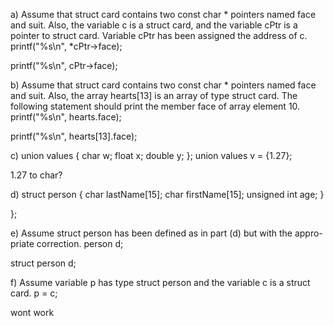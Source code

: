 a) Assume that struct card contains two const char * pointers named face
and suit. Also, the variable c is a struct card, and the variable cPtr is a
pointer to struct card. Variable cPtr has been assigned the address of c.
printf("%s\n", *cPtr->face);

printf("%s\n", cPtr->face);


b) Assume that struct card contains two const char * pointers named face
and suit. Also, the array hearts[13] is an array of type struct card. The
following statement should print the member face of array element 10.
printf("%s\n", hearts.face);

printf("%s\n", hearts[13].face);


c) union values {
char w;
float x;
double y;
};
union values v = {1.27};

1.27 to char?


d) struct person {
char lastName[15];
char firstName[15];
unsigned int age;
}

};


e) Assume struct person has been defined as in part (d) but with the appro-
priate correction.
person d;

struct person d;


f) Assume variable p has type struct person and the variable c is a struct
card.
p = c;

wont work